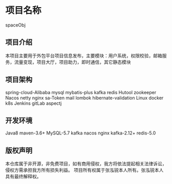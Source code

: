# 项目名称
spaceObj

## 项目介绍
本项目主要用于外包平台项目信息发布，主要模块：用户系统，权限校验，邮箱服务，流量变现，项目大厅，项目助力，即时通信，其它静态模块

## 项目架构
spring-cloud-Alibaba  mysql mybatis-plus kafka redis Hutool zookeeper Nacos netty nginx sa-Token mail lombok
hibernate-validation Linux docker k8s Jenkins gitLab aspectj

## 开发环境
Java8 maven-3.6+ MySQL-5.7 kafka nacos nginx kafka-2.12+ redis-5.0

## 版权声明
本仓库属于非开源，非免费项目，如有商用侵权，我方将依法提起相关法律诉讼，侵权方需承担我方所有损失利益。
项目所有权属于张泓锐本人所有。张泓锐本人具有最终解释权。